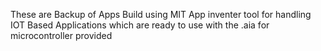 These are Backup of Apps Build using MIT App inventer tool for handling IOT Based Applications which are ready to use with the .aia for microcontroller provided
